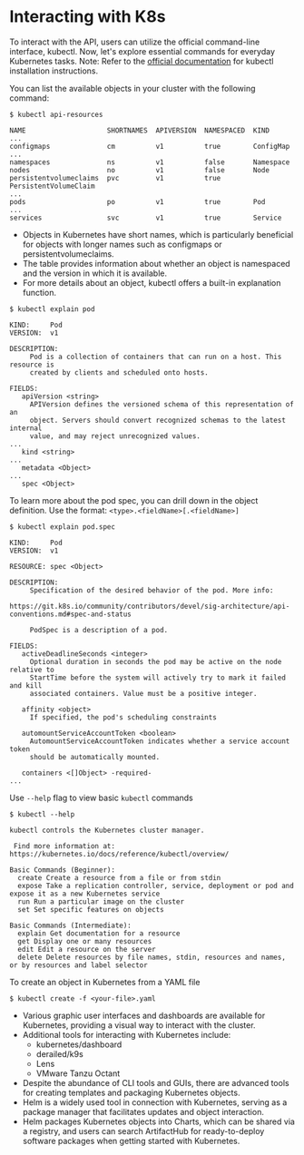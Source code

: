 # Interacting with K8s

To interact with the API, users can utilize the official command-line interface, kubectl. Now, let's explore essential commands for everyday Kubernetes tasks. Note: Refer to the [official documentation](https://kubernetes.io/docs/tasks/tools/#kubectl) for kubectl installation instructions.

You can list the available objects in your cluster with the following command:
```
$ kubectl api-resources

NAME                    SHORTNAMES  APIVERSION  NAMESPACED  KIND
...
configmaps              cm          v1          true        ConfigMap
...
namespaces              ns          v1          false       Namespace
nodes                   no          v1          false       Node
persistentvolumeclaims  pvc         v1          true        PersistentVolumeClaim
...
pods                    po          v1          true        Pod
...
services                svc         v1          true        Service 
```

- Objects in Kubernetes have short names, which is particularly beneficial for objects with longer names such as configmaps or persistentvolumeclaims.
- The table provides information about whether an object is namespaced and the version in which it is available.
- For more details about an object, kubectl offers a built-in explanation function.

```
$ kubectl explain pod

KIND:     Pod
VERSION:  v1

DESCRIPTION:
     Pod is a collection of containers that can run on a host. This resource is
     created by clients and scheduled onto hosts. 

FIELDS: 
   apiVersion <string>
     APIVersion defines the versioned schema of this representation of an
     object. Servers should convert recognized schemas to the latest internal
     value, and may reject unrecognized values.
...
   kind <string>
...
   metadata <Object>
...
   spec <Object>
```

To learn more about the pod spec, you can drill down in the object definition. Use the format: `<type>.<fieldName>[.<fieldName>]`
```
$ kubectl explain pod.spec

KIND:     Pod
VERSION:  v1 

RESOURCE: spec <Object>  

DESCRIPTION:
     Specification of the desired behavior of the pod. More info:

https://git.k8s.io/community/contributors/devel/sig-architecture/api-conventions.md#spec-and-status

     PodSpec is a description of a pod.

FIELDS:
   activeDeadlineSeconds <integer>
     Optional duration in seconds the pod may be active on the node relative to
     StartTime before the system will actively try to mark it failed and kill
     associated containers. Value must be a positive integer. 

   affinity <object>
     If specified, the pod's scheduling constraints 

   automountServiceAccountToken <boolean>
     AutomountServiceAccountToken indicates whether a service account token
     should be automatically mounted. 

   containers <[]Object> -required-
...
```

Use `--help` flag to view basic `kubectl` commands

```
$ kubectl --help

kubectl controls the Kubernetes cluster manager. 

 Find more information at: https://kubernetes.io/docs/reference/kubectl/overview/ 

Basic Commands (Beginner):
  create Create a resource from a file or from stdin
  expose Take a replication controller, service, deployment or pod and expose it as a new Kubernetes service
  run Run a particular image on the cluster
  set Set specific features on objects 

Basic Commands (Intermediate):
  explain Get documentation for a resource
  get Display one or many resources
  edit Edit a resource on the server
  delete Delete resources by file names, stdin, resources and names, or by resources and label selector
  ```

To create an object in Kubernetes from a YAML file
```
$ kubectl create -f <your-file>.yaml
```
- Various graphic user interfaces and dashboards are available for Kubernetes, providing a visual way to interact with the cluster.
- Additional tools for interacting with Kubernetes include:
  - kubernetes/dashboard
  - derailed/k9s
  - Lens
  - VMware Tanzu Octant
- Despite the abundance of CLI tools and GUIs, there are advanced tools for creating templates and packaging Kubernetes objects.
- Helm is a widely used tool in connection with Kubernetes, serving as a package manager that facilitates updates and object interaction.
- Helm packages Kubernetes objects into Charts, which can be shared via a registry, and users can search ArtifactHub for ready-to-deploy software packages when getting started with Kubernetes.

